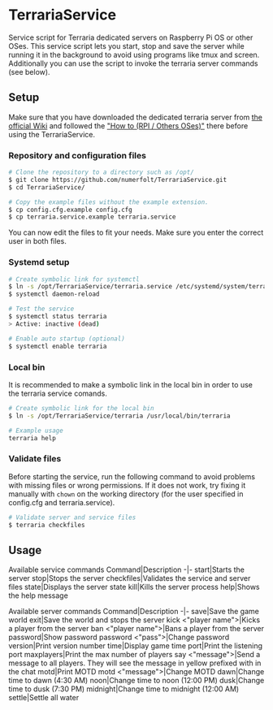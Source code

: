 # TerrariaService
Service script for Terraria dedicated servers on Raspberry Pi OS or other OSes.
This service script lets you start, stop and save the server while running it in the background to avoid using programs like tmux and screen.
Additionally you can use the script to invoke the terraria server commands (see below).

## Setup
Make sure that you have downloaded the dedicated terraria server from [the official Wiki](https://terraria.wiki.gg/wiki/Server#Downloads) and followed the ["How to (RPI / Others OSes)"](https://terraria.wiki.gg/wiki/Server#How_to_(RPI_/_Others_OSes)) there before using the TerrariaService.

### Repository and configuration files
```bash
# Clone the repository to a directory such as /opt/
$ git clone https://github.com/numerfolt/TerrariaService.git
$ cd TerrariaService/
```

```bash
# Copy the example files without the example extension.
$ cp config.cfg.example config.cfg
$ cp terraria.service.example terraria.service
```
You can now edit the files to fit your needs.
Make sure you enter the correct user in both files.

### Systemd setup
```bash
# Create symbolic link for systemctl
$ ln -s /opt/TerrariaService/terraria.service /etc/systemd/system/terraria.service
$ systemctl daemon-reload

# Test the service
$ systemctl status terraria
> Active: inactive (dead)

# Enable auto startup (optional)
$ systemctl enable terraria
```

### Local bin
It is recommended to make a symbolic link in the local bin in order to use the terraria service comands.
```bash
# Create symbolic link for the local bin
$ ln -s /opt/TerrariaService/terraria /usr/local/bin/terraria

# Example usage
terraria help
```

### Validate files
Before starting the service, run the following command to avoid problems with missing files or wrong permissions. If it does not work, try fixing it manually with ```chown``` on the working directory (for the user specified in config.cfg and terraria.service).
```bash
# Validate server and service files
$ terraria checkfiles
```

## Usage
Available service commands
Command|Description
-|-
start|Starts the server
stop|Stops the server
checkfiles|Validates the service and server files
state|Displays the server state
kill|Kills the server process
help|Shows the help message

Available server commands
Command|Description
-|-
save|Save the game world
exit|Save the world and stops the server
kick <"player name">|Kicks a player from the server
ban <"player name">|Bans a player from the server
password|Show password
password <"pass">|Change password
version|Print version number
time|Display game time
port|Print the listening port
maxplayers|Print the max number of players
say <"message">|Send a message to all players. They will see the message in yellow prefixed with <server> in the chat
motd|Print MOTD
motd <"message">|Change MOTD
dawn|Change time to dawn (4:30 AM)
noon|Change time to noon (12:00 PM)
dusk|Change time to dusk (7:30 PM)
midnight|Change time to midnight (12:00 AM)
settle|Settle all water
